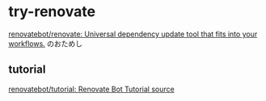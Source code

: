 # try-renovate

[renovatebot/renovate: Universal dependency update tool that fits into your workflows\.](https://github.com/renovatebot/renovate) のおためし

## tutorial

[renovatebot/tutorial: Renovate Bot Tutorial source](https://github.com/renovatebot/tutorial)
